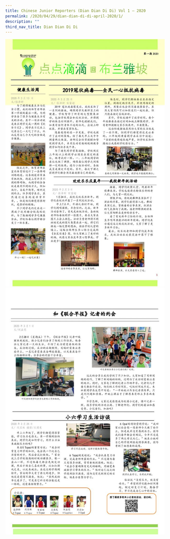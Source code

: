 ```yaml
---
title: Chinese Junior Reporters (Dian Dian Di Di) Vol 1 – 2020
permalink: /2020/04/29/dian-dian-di-di-april-2020/1/
description: ""
third_nav_title: Dian Dian Di Di
---
```


<img src="/images/BRPS-CL-Newspaper-2020-28-April-2020-Final-page-001-663x1024.jpg">
<img src="/images/BRPS-CL-Newspaper-2020-28-April-2020-Final-page-002-663x1024.jpg">
